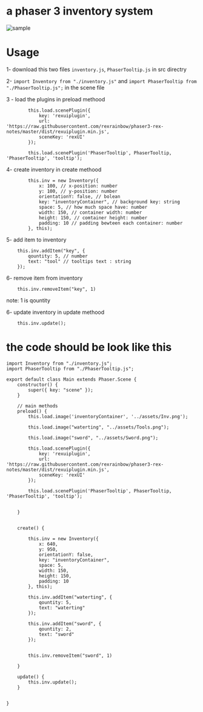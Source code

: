 # a phaser 3 inventory system

![sample](https://github.com/netgfx/Phaser-tooltip/blob/main/sample.gif)

# Usage

1- download this two files `inventory.js`, `PhaserTooltip.js` in src directry

2- `import Inventory from "./inventory.js"` and  `import PhaserTooltip from "./PhaserTooltip.js";` in the scene file

3 - load the plugins in preload methood
 
```
        this.load.scenePlugin({
            key: 'rexuiplugin',
            url: 'https://raw.githubusercontent.com/rexrainbow/phaser3-rex-notes/master/dist/rexuiplugin.min.js',
            sceneKey: 'rexUI'
        });
        
        this.load.scenePlugin('PhaserTooltip', PhaserTooltip, 'PhaserTooltip', 'tooltip');
```

4- create inventory in create methood
```
        this.inv = new Inventory({
            x: 100, // x-position: number
            y: 100, // y-position: number
            orientationY: false, // bolean
            key: "inventoryContainer", // background key: string
            space: 5, // how much space have: number
            width: 150, // container width: number
            height: 150, // comtainer height: number
            padding: 10 // padding bewteen each container: number
        }, this);
```

5- add item to inventory 

```
    this.inv.addItem("key", {
        qountity: 5, // number
        text: "tool" // tooltips text : string
    });
```

6- remove item from inventory 
```
    this.inv.removeItem("key", 1)
```
note: 1 is qountity

6- update inventory in update methood
```
    this.inv.update();
```


# the code should be look like this
```
import Inventory from "./inventory.js";
import PhaserTooltip from "./PhaserTooltip.js";

export default class Main extends Phaser.Scene {
    constructor() {
        super({ key: "scene" });
    }
    
    // main methods
    preload() {
        this.load.image('inventoryContainer', '../assets/Inv.png');
        
        this.load.image("waterting", "../assets/Tools.png");
        
        this.load.image("sword", "../assets/Sword.png");
        
        this.load.scenePlugin({
            key: 'rexuiplugin',
            url: 'https://raw.githubusercontent.com/rexrainbow/phaser3-rex-notes/master/dist/rexuiplugin.min.js',
            sceneKey: 'rexUI'
        });
        
        this.load.scenePlugin('PhaserTooltip', PhaserTooltip, 'PhaserTooltip', 'tooltip');
        
        
    }
    

    create() {
        
        this.inv = new Inventory({
            x: 640,
            y: 950,
            orientationY: false,
            key: "inventoryContainer",
            space: 5,
            width: 150,
            height: 150,
            padding: 10
        }, this);
        
        this.inv.addItem("waterting", {
            qountity: 5,
            text: "waterting"
        });
        
        this.inv.addItem("sword", {
            qountity: 2,
            text: "sword"
        });
        
        
        this.inv.removeItem("sword", 1)
        
    }
    
    update() {
        this.inv.update();
    }
    
  
}



```
